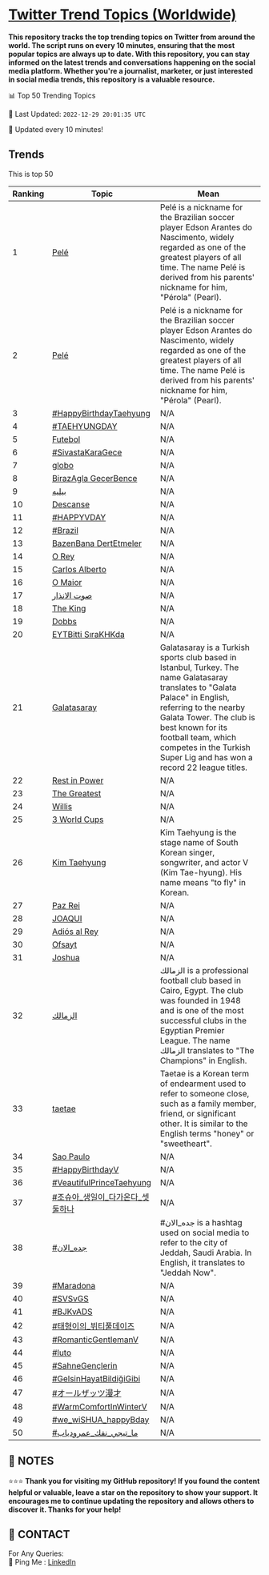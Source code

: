 [Twitter Trend Topics (Worldwide)](https://github.com/ErcinDedeoglu/Twitter-Trend-Topics)
==========

**This repository tracks the top trending topics on Twitter from around the world. 
The script runs on every 10 minutes, ensuring that the most popular topics are always up to date. 
With this repository, you can stay informed on the latest trends and conversations happening on the social media platform. 
Whether you're a journalist, marketer, or just interested in social media trends, this repository is a valuable resource.**


📊 Top 50 Trending Topics

📆 Last Updated: `2022-12-29 20:01:35 UTC`

🔧 Updated every 10 minutes!


## Trends

This is top 50

| Ranking | Topic | Mean |
| ------- | ------------ | ------------ |
| 1 | [Pelé](http://twitter.com/search?q=Pel%c3%a9) | Pelé is a nickname for the Brazilian soccer player Edson Arantes do Nascimento, widely regarded as one of the greatest players of all time. The name Pelé is derived from his parents' nickname for him, "Pérola" (Pearl). |
| 2 | [Pelé](http://twitter.com/search?q=Pel%c3%a9) | Pelé is a nickname for the Brazilian soccer player Edson Arantes do Nascimento, widely regarded as one of the greatest players of all time. The name Pelé is derived from his parents' nickname for him, "Pérola" (Pearl). |
| 3 | [#HappyBirthdayTaehyung](http://twitter.com/search?q=%23HappyBirthdayTaehyung) | N/A |
| 4 | [#TAEHYUNGDAY](http://twitter.com/search?q=%23TAEHYUNGDAY) | N/A |
| 5 | [Futebol](http://twitter.com/search?q=Futebol) | N/A |
| 6 | [#SivastaKaraGece](http://twitter.com/search?q=%23SivastaKaraGece) | N/A |
| 7 | [globo](http://twitter.com/search?q=globo) | N/A |
| 8 | [BirazAgla GecerBence](http://twitter.com/search?q=BirazAgla+GecerBence) | N/A |
| 9 | [بيليه](http://twitter.com/search?q=%d8%a8%d9%8a%d9%84%d9%8a%d9%87) | N/A |
| 10 | [Descanse](http://twitter.com/search?q=Descanse) | N/A |
| 11 | [#HAPPYVDAY](http://twitter.com/search?q=%23HAPPYVDAY) | N/A |
| 12 | [#Brazil](http://twitter.com/search?q=%23Brazil) | N/A |
| 13 | [BazenBana DertEtmeler](http://twitter.com/search?q=BazenBana+DertEtmeler) | N/A |
| 14 | [O Rey](http://twitter.com/search?q=O+Rey) | N/A |
| 15 | [Carlos Alberto](http://twitter.com/search?q=Carlos+Alberto) | N/A |
| 16 | [O Maior](http://twitter.com/search?q=O+Maior) | N/A |
| 17 | [صوت الانذار](http://twitter.com/search?q=%d8%b5%d9%88%d8%aa+%d8%a7%d9%84%d8%a7%d9%86%d8%b0%d8%a7%d8%b1) | N/A |
| 18 | [The King](http://twitter.com/search?q=The+King) | N/A |
| 19 | [Dobbs](http://twitter.com/search?q=Dobbs) | N/A |
| 20 | [EYTBitti SıraKHKda](http://twitter.com/search?q=EYTBitti+S%c4%b1raKHKda) | N/A |
| 21 | [Galatasaray](http://twitter.com/search?q=Galatasaray) | Galatasaray is a Turkish sports club based in Istanbul, Turkey. The name Galatasaray translates to "Galata Palace" in English, referring to the nearby Galata Tower. The club is best known for its football team, which competes in the Turkish Super Lig and has won a record 22 league titles. |
| 22 | [Rest in Power](http://twitter.com/search?q=Rest+in+Power) | N/A |
| 23 | [The Greatest](http://twitter.com/search?q=The+Greatest) | N/A |
| 24 | [Willis](http://twitter.com/search?q=Willis) | N/A |
| 25 | [3 World Cups](http://twitter.com/search?q=3+World+Cups) | N/A |
| 26 | [Kim Taehyung](http://twitter.com/search?q=Kim+Taehyung) | Kim Taehyung is the stage name of South Korean singer, songwriter, and actor V (Kim Tae-hyung). His name means "to fly" in Korean. |
| 27 | [Paz Rei](http://twitter.com/search?q=Paz+Rei) | N/A |
| 28 | [JOAQUI](http://twitter.com/search?q=JOAQUI) | N/A |
| 29 | [Adiós al Rey](http://twitter.com/search?q=Adi%c3%b3s+al+Rey) | N/A |
| 30 | [Ofsayt](http://twitter.com/search?q=Ofsayt) | N/A |
| 31 | [Joshua](http://twitter.com/search?q=Joshua) | N/A |
| 32 | [الزمالك](http://twitter.com/search?q=%d8%a7%d9%84%d8%b2%d9%85%d8%a7%d9%84%d9%83) | الزمالك is a professional football club based in Cairo, Egypt. The club was founded in 1948 and is one of the most successful clubs in the Egyptian Premier League. The name الزمالك translates to "The Champions" in English. |
| 33 | [taetae](http://twitter.com/search?q=taetae) | Taetae is a Korean term of endearment used to refer to someone close, such as a family member, friend, or significant other. It is similar to the English terms "honey" or "sweetheart". |
| 34 | [Sao Paulo](http://twitter.com/search?q=Sao+Paulo) | N/A |
| 35 | [#HappyBirthdayV](http://twitter.com/search?q=%23HappyBirthdayV) | N/A |
| 36 | [#VeautifulPrinceTaehyung](http://twitter.com/search?q=%23VeautifulPrinceTaehyung) | N/A |
| 37 | [#조슈아_생일이_다가온다_셋둘하나](http://twitter.com/search?q=%23%ec%a1%b0%ec%8a%88%ec%95%84_%ec%83%9d%ec%9d%bc%ec%9d%b4_%eb%8b%a4%ea%b0%80%ec%98%a8%eb%8b%a4_%ec%85%8b%eb%91%98%ed%95%98%eb%82%98) | N/A |
| 38 | [#جده_الان](http://twitter.com/search?q=%23%d8%ac%d8%af%d9%87_%d8%a7%d9%84%d8%a7%d9%86) | #جده_الان is a hashtag used on social media to refer to the city of Jeddah, Saudi Arabia. In English, it translates to "Jeddah Now". |
| 39 | [#Maradona](http://twitter.com/search?q=%23Maradona) | N/A |
| 40 | [#SVSvGS](http://twitter.com/search?q=%23SVSvGS) | N/A |
| 41 | [#BJKvADS](http://twitter.com/search?q=%23BJKvADS) | N/A |
| 42 | [#태형이의_뷔티풀데이즈](http://twitter.com/search?q=%23%ed%83%9c%ed%98%95%ec%9d%b4%ec%9d%98_%eb%b7%94%ed%8b%b0%ed%92%80%eb%8d%b0%ec%9d%b4%ec%a6%88) | N/A |
| 43 | [#RomanticGentlemanV](http://twitter.com/search?q=%23RomanticGentlemanV) | N/A |
| 44 | [#luto](http://twitter.com/search?q=%23luto) | N/A |
| 45 | [#SahneGençlerin](http://twitter.com/search?q=%23SahneGen%c3%a7lerin) | N/A |
| 46 | [#GelsinHayatBildiğiGibi](http://twitter.com/search?q=%23GelsinHayatBildi%c4%9fiGibi) | N/A |
| 47 | [#オールザッツ漫才](http://twitter.com/search?q=%23%e3%82%aa%e3%83%bc%e3%83%ab%e3%82%b6%e3%83%83%e3%83%84%e6%bc%ab%e6%89%8d) | N/A |
| 48 | [#WarmComfortInWinterV](http://twitter.com/search?q=%23WarmComfortInWinterV) | N/A |
| 49 | [#we_wiSHUA_happyBday](http://twitter.com/search?q=%23we_wiSHUA_happyBday) | N/A |
| 50 | [#ما_تيجي_نفك_عمرودياب](http://twitter.com/search?q=%23%d9%85%d8%a7_%d8%aa%d9%8a%d8%ac%d9%8a_%d9%86%d9%81%d9%83_%d8%b9%d9%85%d8%b1%d9%88%d8%af%d9%8a%d8%a7%d8%a8) | N/A |




## 📝 NOTES

⭐⭐⭐ **Thank you for visiting my GitHub repository! If you found the content helpful or valuable, leave a star on the repository to show your support. It encourages me to continue updating the repository and allows others to discover it. Thanks for your help!**

## 📨 CONTACT

 For Any Queries:  
            🏓 Ping Me : [LinkedIn](https://www.linkedin.com/in/ercindedeoglu/)
